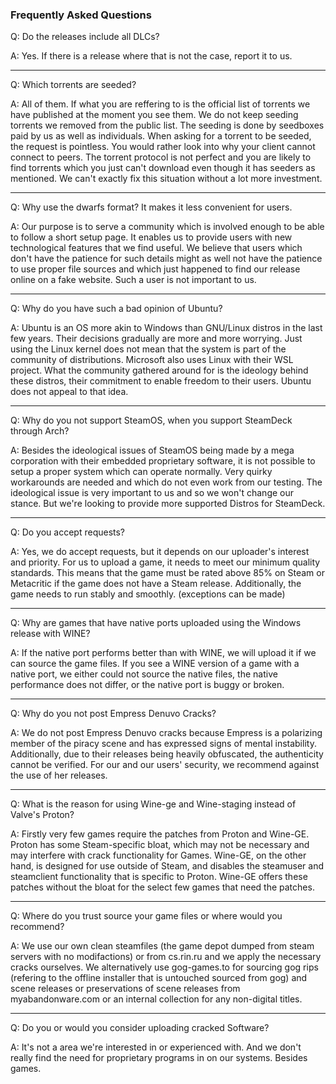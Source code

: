 ### Frequently Asked Questions

Q: Do the releases include all DLCs?

A: Yes. If there is a release where that is not the case, report it to us.

---

Q: Which torrents are seeded?

A: All of them. If what you are reffering to is the official list of torrents we have published at the moment you see them. We do not keep seeding torrents we removed from the public list. The seeding is done by seedboxes paid by us as well as individuals. When asking for a torrent to be seeded, the request is pointless. You would rather look into why your client cannot connect to peers. The torrent protocol is not perfect and you are likely to find torrents which you just can't download even though it has seeders as mentioned. We can't exactly fix this situation without a lot more investment.

---

Q: Why use the dwarfs format? It makes it less convenient for users.

A: Our purpose is to serve a community which is involved enough to be able to follow a short setup page. It enables us to provide users with new technological features that we find useful. We believe that users which don't have the patience for such details might as well not have the patience to use proper file sources and which just happened to find our release online on a fake website. Such a user is not important to us.

---

Q: Why do you have such a bad opinion of Ubuntu?

A: Ubuntu is an OS more akin to Windows than GNU/Linux distros in the last few years. Their decisions gradually are more and more worrying. Just using the Linux kernel does not mean that the system is part of the community of distributions. Microsoft also uses Linux with their WSL project. What the community gathered around for is the ideology behind these distros, their commitment to enable freedom to their users. Ubuntu does not appeal to that idea.

---

Q: Why do you not support SteamOS, when you support SteamDeck through Arch?

A: Besides the ideological issues of SteamOS being made by a mega corporation with their embedded proprietary software, it is not possible to setup a proper system which can operate normally. Very quirky workarounds are needed and which do not even work from our testing. The ideological issue is very important to us and so we won't change our stance. But we're looking to provide more supported Distros for SteamDeck.

---

Q: Do you accept requests?


A: Yes, we do accept requests, but it depends on our uploader's interest and priority. For us to upload a game, it needs to meet our minimum quality standards. This means that the game must be rated above 85% on Steam or Metacritic if the game does not have a Steam release. Additionally, the game needs to run stably and smoothly. (exceptions can be made)

---

Q: Why are games that have native ports uploaded using the Windows release with WINE?


A: If the native port performs better than with WINE, we will upload it if we can source the game files. If you see a WINE version of a game with a native port, we either could not source the native files, the native performance does not differ, or the native port is buggy or broken.

---

Q: Why do you not post Empress Denuvo Cracks?


A: We do not post Empress Denuvo cracks because Empress is a polarizing member of the piracy scene and has expressed signs of mental instability. Additionally, due to their releases being heavily obfuscated, the authenticity cannot be verified. For our and our users' security, we recommend against the use of her releases.

---

Q: What is the reason for using Wine-ge and Wine-staging instead of Valve's Proton?

A: Firstly very few games require the patches from Proton and Wine-GE. Proton has some Steam-specific bloat, which may not be necessary and may interfere with crack functionality for Games. Wine-GE, on the other hand, is designed for use outside of Steam, and disables the steamuser and steamclient functionality that is specific to Proton.  Wine-GE offers these patches without the bloat for the select few games that need the patches.

---

Q: Where do you trust source your game files or where would you recommend?

A: We use our own clean steamfiles (the game depot dumped from steam servers with no modifactions) or from cs.rin.ru and we apply the necessary cracks ourselves.  We alternatively use gog-games.to for sourcing gog rips (refering to the offline installer that is untouched sourced from gog) and scene releases or preservations of scene releases from myabandonware.com or an internal collection for any non-digital titles.

---

Q: Do you or would you consider uploading cracked Software?

A: It's not a area we're interested in or experienced with. And we don't really find the need for proprietary programs in on our systems. Besides games.
